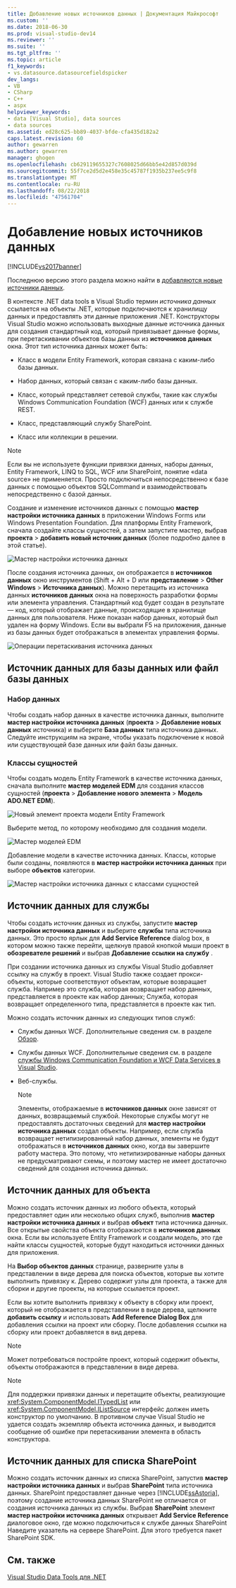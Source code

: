 ```yaml
---
title: Добавление новых источников данных | Документация Майкрософт
ms.custom: ''
ms.date: 2018-06-30
ms.prod: visual-studio-dev14
ms.reviewer: ''
ms.suite: ''
ms.tgt_pltfrm: ''
ms.topic: article
f1_keywords:
- vs.datasource.datasourcefieldspicker
dev_langs:
- VB
- CSharp
- C++
- aspx
helpviewer_keywords:
- data [Visual Studio], data sources
- data sources
ms.assetid: ed28c625-bb89-4037-bfde-cfa435d182a2
caps.latest.revision: 60
author: gewarren
ms.author: gewarren
manager: ghogen
ms.openlocfilehash: cb629119655327c7608025d66bb5e42d857d039d
ms.sourcegitcommit: 55f7ce2d5d2e458e35c45787f1935b237ee5c9f8
ms.translationtype: MT
ms.contentlocale: ru-RU
ms.lasthandoff: 08/22/2018
ms.locfileid: "47561704"
---
```

# <a name="add-new-data-sources"></a>Добавление новых источников данных
[!INCLUDE[vs2017banner](../includes/vs2017banner.md)]

Последнюю версию этого раздела можно найти в [добавляются новые источники данных](https://docs.microsoft.com/visualstudio/data-tools/add-new-data-sources).  
  
  
В контексте .NET data tools в Visual Studio термин *источника данных* ссылается на объекты .NET, которые подключаются к хранилищу данных и предоставлять эти данные приложения .NET. Конструкторы Visual Studio можно использовать выходные данные источника данных для создания стандартный код, который привязывает данные формы, при перетаскивании объектов базы данных из **источников данных** окна. Этот тип источника данных может быть:  
  
-   Класс в модели Entity Framework, которая связана с каким-либо базы данных.  
  
-   Набор данных, который связан с каким-либо базы данных.  
  
-   Класс, который представляет сетевой службы, такие как службы Windows Communication Foundation (WCF) данных или к службе REST.  
  
-   Класс, представляющий службу SharePoint.  
  
-   Класс или коллекции в решении.  
  
> [!NOTE]
>  Если вы не используете функции привязки данных, наборы данных, Entity Framework, LINQ to SQL, WCF или SharePoint, понятие «data source» не применяется. Просто подключиться непосредственно к базе данных с помощью объектов SQLCommand и взаимодействовать непосредственно с базой данных.  
  
 Создание и изменение источников данных с помощью **мастер настройки источника данных** в приложении Windows Forms или Windows Presentation Foundation. Для платформы Entity Framework, сначала создайте классы сущностей, а затем запустите мастер, выбрав **проекта** > **добавить новый источник данных** (более подробно далее в этой статье).  
  
 ![Мастер настройки источника данных](../data-tools/media/data-source-configuration-wizard.png "мастера настройки источника данных")  
  
 После создания источника данных, он отображается в **источников данных** окно инструментов (Shift + Alt + D или **представление** > **Other Windows**  >  **Источника данных**). Можно перетащить из источника данных **источников данных** окна на поверхность разработки формы или элемента управления. Стандартный код будет создан в результате — код, который отображает данные, происходящие в хранилище данных для пользователя. Ниже показан набор данных, который был удален на форму Windows. Если вы выбрали F5 на приложения, данные из базы данных будет отображаться в элементах управления формы.  
  
 ![Операции перетаскивания источника данных](../data-tools/media/raddata-data-source-drag-operation.png "операции перетаскивания raddata источника данных")  
  
## <a name="data-source-for-a-database-or-a-database-file"></a>Источник данных для базы данных или файл базы данных  
  
### <a name="dataset"></a>Набор данных  
 Чтобы создать набор данных в качестве источника данных, выполните **мастер настройки источника данных** (**проекта** > **Добавление новых данных** источника) и выберите  **База данных** типа источника данных. Следуйте инструкциям на экране, чтобы указать подключение к новой или существующей базе данных или файл базы данных.  
  
### <a name="entity-classes"></a>Классы сущностей  
 Чтобы создать модель Entity Framework в качестве источника данных, сначала выполните **мастер моделей EDM** для создания классов сущностей (**проекта** > **Добавление нового элемента**  >  **Модель ADO.NET EDM**).  
  
 ![Новый элемент проекта модели Entity Framework](../data-tools/media/raddata-new-entity-framework-model-project-item.png "элемент проекта модели raddata новой инфраструктуры Entity Framework")  
  
 Выберите метод, по которому необходимо для создания модели.  
  
 ![Мастер моделей EDM](../data-tools/media/raddata-entity-data-model-wizard.png "raddata мастер моделей EDM")  
  
 Добавление модели в качестве источника данных. Классы, которые были созданы, появляются в **мастер настройки источника данных** при выборе **объектов** категории.  
  
 ![Мастер настройки источника данных с классами сущностей](../data-tools/media/raddata-data-source-configuration-wizard-with-entity-classes.png "raddata мастер настройки источника данных с помощью классов сущностей")  
  
## <a name="data-source-for-a-service"></a>Источник данных для службы  
 Чтобы создать источник данных из службы, запустите **мастер настройки источника данных** и выберите **службы** типа источника данных. Это просто ярлык для **Add Service Reference** dialog box, в котором можно также перейти, щелкнув правой кнопкой мыши проект в **обозревателе решений** и выбрав **Добавление ссылки на службу** .  
  
 При создании источника данных из службы Visual Studio добавляет ссылку на службу в проект. Visual Studio также создает прокси-объекты, которые соответствуют объектам, которые возвращает служба. Например это служба, которая возвращает набор данных, представляется в проекте как набор данных; Служба, которая возвращает определенного типа, представляется в проекте как тип.  
  
 Можно создать источник данных из следующих типов служб:  
  
-   Службы данных WCF. Дополнительные сведения см. в разделе [Обзор](http://msdn.microsoft.com/library/7924cf94-c9a6-4015-afc9-f5d22b1743bb).  
  
-   Службы данных WCF. Дополнительные сведения см. в разделе [службы Windows Communication Foundation и WCF Data Services в Visual Studio](../data-tools/windows-communication-foundation-services-and-wcf-data-services-in-visual-studio.md).  
  
-   Веб-службы.  
  
    > [!NOTE]
    >  Элементы, отображаемые в **источников данных** окне зависят от данных, возвращаемый службой. Некоторые службы могут не предоставлять достаточных сведений для **мастер настройки источника данных** создал объекты. Например, если служба возвращает нетипизированный набор данных, элементы не будут отображаться в **источников данных** окно, когда вы завершите работу мастера. Это потому, что нетипизированные наборы данных не предусматривают схемы, и поэтому мастер не имеет достаточно сведений для создания источника данных.  
  
## <a name="data-source-for-an-object"></a>Источник данных для объекта  
 Можно создать источник данных из любого объекта, который предоставляет один или несколько общих служб, выполнив **мастер настройки источника данных** и выбрав **объект** типа источника данных. Все открытые свойства объекта отображаются в **источников данных** окна.   Если вы используете Entity Framework и создали модель, это где найти классы сущностей, которые будут находиться источники данных для приложения.  
  
 На **Выбор объектов данных** странице, разверните узлы в представлении в виде дерева для поиска объектов, которые вы хотите выполнить привязку к. Дерево содержит узлы для проекта, а также для сборки и другие проекты, на которые ссылается проект.  
  
 Если вы хотите выполнить привязку к объекту в сборку или проект, который не отображается в представлении в виде дерева, щелкните **добавить ссылку** и использовать **Add Reference Dialog Box** для добавления ссылки на проект или сборку. После добавления ссылки на сборку или проект добавляется в вид дерева.  
  
> [!NOTE]
>  Может потребоваться постройте проект, который содержит объекты, объекты отображаются в представлении в виде дерева.  
  
> [!NOTE]
>  Для поддержки привязки данных и перетащите объекты, реализующие <xref:System.ComponentModel.ITypedList> или <xref:System.ComponentModel.IListSource> интерфейс должен иметь конструктор по умолчанию. В противном случае Visual Studio не удается создать экземпляр объекта источника данных, и выводится сообщение об ошибке при перетаскивании элемента в область конструктора.  
  
## <a name="data-source-for-a-sharepoint-list"></a>Источник данных для списка SharePoint  
 Можно создать источник данных из списка SharePoint, запустив **мастер настройки источника данных** и выбрав **SharePoint** типа источника данных. SharePoint предоставляет данные через [!INCLUDE[ssAstoria](../includes/ssastoria-md.md)], поэтому создание источника данных SharePoint не отличается от создания источника данных из службы. Выбрав **SharePoint** элемент **мастер настройки источника данных** открывает **Add Service Reference** диалоговое окно, где можно подключиться к службе данных SharePoint Наведите указатель на сервере SharePoint.  Для этого требуется пакет SharePoint SDK.  
  
## <a name="see-also"></a>См. также  
 [Visual Studio Data Tools для .NET](../data-tools/visual-studio-data-tools-for-dotnet.md)

